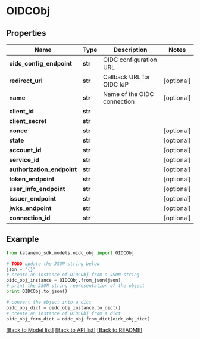 # OIDCObj


## Properties
Name | Type | Description | Notes
------------ | ------------- | ------------- | -------------
**oidc_config_endpoint** | **str** | OIDC configuration URL | 
**redirect_url** | **str** | Callback URL for OIDC IdP | [optional] 
**name** | **str** | Name of the OIDC connection | [optional] 
**client_id** | **str** |  | 
**client_secret** | **str** |  | 
**nonce** | **str** |  | [optional] 
**state** | **str** |  | [optional] 
**account_id** | **str** |  | [optional] 
**service_id** | **str** |  | [optional] 
**authorization_endpoint** | **str** |  | [optional] 
**token_endpoint** | **str** |  | [optional] 
**user_info_endpoint** | **str** |  | [optional] 
**issuer_endpoint** | **str** |  | [optional] 
**jwks_endpoint** | **str** |  | [optional] 
**connection_id** | **str** |  | [optional] 

## Example

```python
from katanemo_sdk.models.oidc_obj import OIDCObj

# TODO update the JSON string below
json = "{}"
# create an instance of OIDCObj from a JSON string
oidc_obj_instance = OIDCObj.from_json(json)
# print the JSON string representation of the object
print OIDCObj.to_json()

# convert the object into a dict
oidc_obj_dict = oidc_obj_instance.to_dict()
# create an instance of OIDCObj from a dict
oidc_obj_form_dict = oidc_obj.from_dict(oidc_obj_dict)
```
[[Back to Model list]](../README.md#documentation-for-models) [[Back to API list]](../README.md#documentation-for-api-endpoints) [[Back to README]](../README.md)


